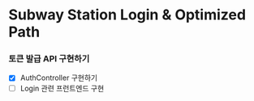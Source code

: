 # Subway Station Login & Optimized Path
### 토큰 발급 API 구현하기
- [x] AuthController 구현하기
- [ ] Login 관련 프런트엔드 구현
